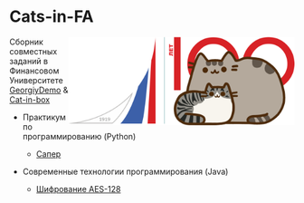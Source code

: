 # Cats-in-FA

<img src="https://github.com/Cat-in-box/Cats-in-FA/blob/png/Pusheen%26Chii.png" align="right" width=400 height=156/>

Сборник совместных заданий в Финансовом Университете [GeorgiyDemo](https://github.com/GeorgiyDemo) & [Cat-in-box](https://github.com/Cat-in-box)

- Практикум по программированию (Python)
  - [Сапер](https://github.com/Cat-in-box/Cats-in-FA/tree/main/Practice/pract4)
  
- Современные технологии программирования (Java)
  - [Шифрование AES-128](https://github.com/Cat-in-box/Cats-in-FA/tree/main/Java/Control%202)
